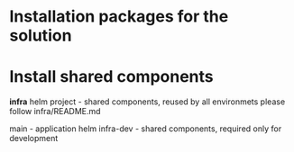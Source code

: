 # Installation packages for the solution

# Install shared components
**infra** helm project - shared components, reused by all environmets
please follow infra/README.md

main      - application helm
infra-dev - shared components, required only for development

